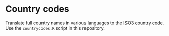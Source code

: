 # Country codes
Translate full country names in various languages to the <a href="https://www.iso.org/obp/ui/#search">ISO3 country code</a>. Use the <code>countrycodes.R</code> script in this repository.
